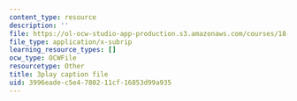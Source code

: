 ```yaml
---
content_type: resource
description: ''
file: https://ol-ocw-studio-app-production.s3.amazonaws.com/courses/18-086-mathematical-methods-for-engineers-ii-spring-2006/3996eadec5e4780211cf16853d99a935_zIK5EnoiLL0.srt
file_type: application/x-subrip
learning_resource_types: []
ocw_type: OCWFile
resourcetype: Other
title: 3play caption file
uid: 3996eade-c5e4-7802-11cf-16853d99a935
---
```

